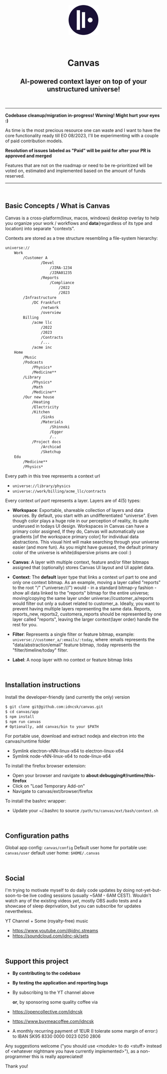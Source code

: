 <br />
<br />

<p align="center">
    <img src="app/ui/assets/logo_1024x1024.png" alt="Canvas Logo" width="96px">
</p>

<br />

<h1 align="center">Canvas</h1>
<h2 align="center">AI-powered context layer on top of your unstructured universe!</h2>

<br />


---
**Codebase cleanup/migration in-progress! Warning! Might hurt your eyes :)**

As time is the most precious resource one can waste and I want to have the core functionality ready till EO 08/2023, I'll be experimenting with a couple of paid contribution models.

**Resolution of issues labeled as "Paid" will be paid for after your PR is approved and merged**

Features that are not on the roadmap or need to be re-prioritized will be voted on, estimated and implemented based on the amount of funds reserved.

---
<br />

## Basic Concepts / What is Canvas

Canvas is a cross-platform(linux, macos, windows) desktop overlay to help you organize your work / workflows and **data**(regardless of its type and location) into separate "contexts".

Contexts are stored as a tree structure resembling a file-system hierarchy:

```
universe://
    Work
        /Customer A
                /Devel
                    /JIRA-1234
                    /JIRA01235
                /Reports
                    /Compliance
                        /2022
                        /2023
        /Infrastructure
            /DC Frankfurt
                /network
                /overview
        Billing
            /acme llc
                /2022
                /2023
                /Contracts
                /...
            /acme inc
    Home
        /Music
        /Podcasts
            /Physics*
            /Medicine**
        /Library
            /Physics*
            /Math
            /Medicine**
        /Our new house
            /Heating
            /Electricity
            /Kitchen
                /Sinks
                /Materials
                    /Shinnoki
                    /Egger
                    /..
            /Project docs
                /Archicad
                /Sketchup
    Edu
        /Medicine**
        /Physics*
```
Every path in this tree represents a context url
- ``universe://library/physics``
- ``universe://work/billing/acme_llc/contracts``

Every context *url part* represents a layer. Layers are of 4(5) types:

- **Workspace**: Exportable, shareable collection of layers and data sources. By default, you start with an undifferentiated "universe". Even though color plays a huge role in our perception of reality, its quite underused in todays UI design. Workspaces in Canvas can have a primary color assigned, If they do, Canvas will automatically use gradients [of the workspace primary color] for individual data abstractions. This visual hint will make searching through your universe easier (and more fun). As you might have guessed, the default primary color of the universe is white(dispersive prisms are cool :)

- **Canvas**: A layer with multiple context, feature and/or filter bitmaps assigned that (optionally) stores Canvas UI layout and UI applet data.

- **Context**: The **default** layer type that links a context url part to one and only one context bitmap. As an example, moving a layer called "reports" to the root "/" ("universe:///") would - in a standard bitmap-y fashion - show all data linked to the "reports" bitmap for the entire universe; moving/copying the same layer under universe://customer_a/reports would filter out only a subset related to customer_a. Ideally, you want to prevent having multiple layers representing the same data. Reports, reports_new, reports2, customera_reports should be represented by one layer called "reports", leaving the larger context(layer order) handle the rest for you.

- **Filter**: Represents a single filter or feature bitmap, example: ``universe://customer_a/:emails/:today``, where :emails represents the "data/abstraction/email" feature bitmap, :today represents the "filter/timeline/today" filter.

- **Label**: A noop layer with no context or feature bitmap links

<br />

## Installation instructions

Install the developer-friendly (and currently the only) version
```
$ git clone git@github.com:idncsk/canvas.git
$ cd canvas/app
$ npm install
$ npm run canvas
# Optionally, add canvas/bin to your $PATH
```

For portable use, download and extract nodejs and electron into the canvas/runtime folder
- Symlink electron-vNN-linux-x64 to electron-linux-x64
- Symlink node-vNN-linux-x64 to node-linux-x64

To install the firefox browser extension:

- Open your browser and navigate to
**about:debugging#/runtime/this-firefox**
- Click on "Load Temporary Add-on"
- Navigate to canvas/ext/browser/firefox

To install the bashrc wrapper:
- Update your ~/.bashrc to source ``/path/to/canvas/ext/bash/context.sh``

<br />

## Configuration paths

Global app config: ``canvas/config``
Default user home for portable use: ``canvas/user``
default user home: ``$HOME/.canvas``

<br />

## Social
I'm trying to motivate myself to do daily code updates by doing not-yet-but-soon-to-be live coding sessions (usually ~5AM - 6AM CEST). Wouldn't watch any of the existing videos _yet_, mostly OBS audio tests and a showcase of sleep deprivation, but you can subscribe for updates nevertheless.

YT Channel + Some (royalty-free) music
- https://www.youtube.com/@idnc.streams
- https://soundcloud.com/idnc-sk/sets


<br />

## Support this project

- **By contributing to the codebase**
- **By testing the application and reporting bugs**
- By subscribing to the YT channel above

  **or**, by sponsoring some quality coffee via
- <https://opencollective.com/idncsk>
- <https://www.buymeacoffee.com/idncsk>
- A monthly recurring payment of 1EUR (I tolerate some margin of error:) to IBAN SK95 8330 0000 0023 0250 2806

Any suggestions welcome ("you should use \<module\> to do \<stuff\> instead of \<whatever nightmare you have currently implemented\>"), as a non-programmer this is really appreciated!


Thank you!
